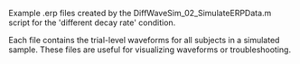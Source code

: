 Example .erp files created by the DiffWaveSim_02_SimulateERPData.m script for the 'different decay rate' condition. 

Each file contains the trial-level waveforms for all subjects in a simulated sample. These files are useful for visualizing waveforms or troubleshooting.
